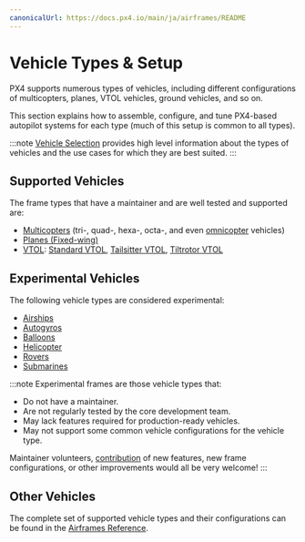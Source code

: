 ```yaml
---
canonicalUrl: https://docs.px4.io/main/ja/airframes/README
---
```


# Vehicle Types & Setup

PX4 supports numerous types of vehicles, including different configurations of multicopters, planes, VTOL vehicles, ground vehicles, and so on.

This section explains how to assemble, configure, and tune PX4-based autopilot systems for each type (much of this setup is common to all types).

:::note
[Vehicle Selection](../getting_started/frame_selection.md) provides high level information about the types of vehicles and the use cases for which they are best suited. :::

## Supported Vehicles

The frame types that have a maintainer and are well tested and supported are:

- [Multicopters](../frames_multicopter/README.md) (tri-, quad-, hexa-, octa-, and even [omnicopter](../frames_multicopter/omnicopter.md) vehicles)
- [Planes (Fixed-wing)](../frames_plane/README.md)
- [VTOL](../frames_vtol/README.md): [Standard VTOL](../frames_vtol/standardvtol.md), [Tailsitter VTOL](../frames_vtol/tailsitter.md), [Tiltrotor VTOL](../frames_vtol/tiltrotor.md)


## Experimental Vehicles

The following vehicle types are considered experimental:

- [Airships](../frames_airship/README.md)
- [Autogyros](../frames_autogyro/README.md)
- [Balloons](../frames_balloon/README.md)
- [Helicopter](../frames_helicopter/README.md)
- [Rovers](../frames_rover/README.md)
- [Submarines](../frames_sub/README.md)

:::note
Experimental frames are those vehicle types that:

- Do not have a maintainer.
- Are not regularly tested by the core development team.
- May lack features required for production-ready vehicles.
- May not support some common vehicle configurations for the vehicle type.

Maintainer volunteers, [contribution](../contribute/README.md) of new features, new frame configurations, or other improvements would all be very welcome! :::

## Other Vehicles

The complete set of supported vehicle types and their configurations can be found in the [Airframes Reference](../airframes/airframe_reference.md).


